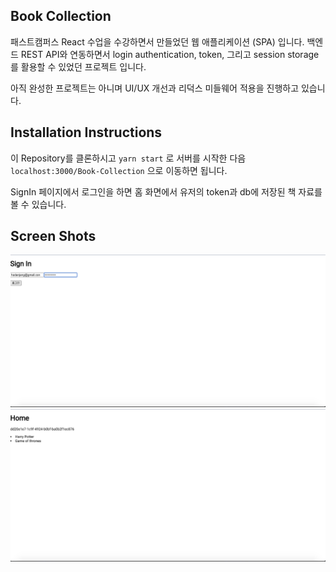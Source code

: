 ## Book Collection

패스트캠퍼스 React 수업을 수강하면서 만들었던 웹 애플리케이션 (SPA) 입니다. 백엔드 REST API와 연동하면서 login authentication, token, 그리고 session storage를 활용할 수 있었던 프로젝트 입니다.

아직 완성한 프로젝트는 아니며 UI/UX 개선과 리덕스 미들웨어 적용을 진행하고 있습니다.

## Installation Instructions

이 Repository를 클론하시고 `yarn start` 로 서버를 시작한 다음 `localhost:3000/Book-Collection` 으로 이동하면 됩니다.

SignIn 페이지에서 로그인을 하면 홈 화면에서 유저의 token과 db에 저장된 책 자료를 볼 수 있습니다.

## Screen Shots

<img src="./images/ScreenShot1.png">

<img src="./images/ScreenShot2.png">
